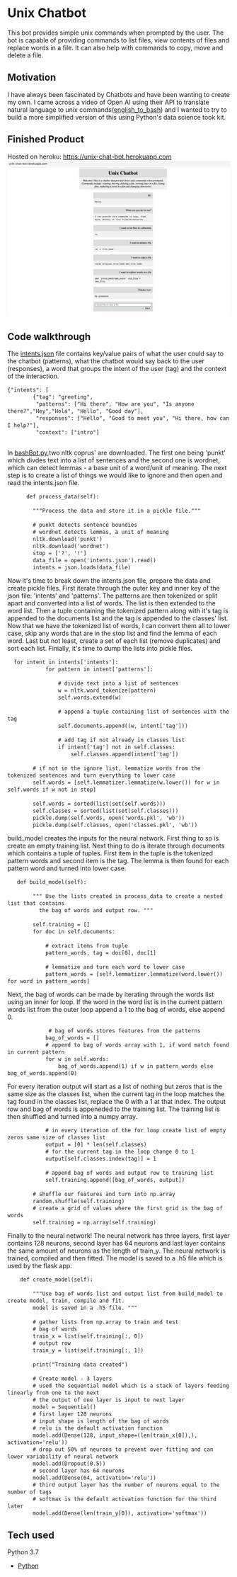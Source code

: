 # Unix Chatbot
This bot provides simple unix commands when prompted by the user. The bot is capable of providing commands to list files, view contents of files and replace words in a file. It can also help with commands to copy, move and delete a file. 


## Motivation
I have always been fascinated by Chatbots and have been wanting to create my own. I came across a video of Open AI using their API to translate natural language to unix commands([english_to_bash](https://cdn.openai.com/API/English_Bash_Python.mp4)) and I wanted to try to build a more simplified version of this using Python's data science took kit.
 
## Finished Product
Hosted on heroku: https://unix-chat-bot.herokuapp.com
![image_1](https://github.com/a-rhodes-vcu/unix_chat_bot/blob/main/images/ScreenShot.png)

## Code walkthrough
The [intents.json](https://github.com/a-rhodes-vcu/unix_chat_bot/blob/main/intents.json) file contains key/value pairs of what the user could say to the chatbot (patterns), what the chatbot would say back to the user (responses), a word that groups the intent of the user (tag) and the context of the interaction. 
```
{"intents": [
        {"tag": "greeting",
         "patterns": ["Hi there", "How are you", "Is anyone there?","Hey","Hola", "Hello", "Good day"],
         "responses": ["Hello", "Good to meet you", "Hi there, how can I help?"],
         "context": ["intro"]
      
```
In [bashBot.py](https://github.com/a-rhodes-vcu/unix_chat_bot/blob/main/bashBot.py),two nltk coprus' are downloaded. The first one being 'punkt' which divdes text into a list of sentences and the second one is wordnet, which can detect lemmas - a base unit of a word/unit of meaning. The next step is to create a list of things we would like to ignore and then open and read the intents.json file.

```
      def process_data(self):

        """Process the data and store it in a pickle file."""

        # punkt detects sentence boundies
        # wordnet detects lemmas, a unit of meaning
        nltk.download('punkt')
        nltk.download('wordnet')
        stop = ['?', '!']
        data_file = open('intents.json').read()
        intents = json.loads(data_file)
```
Now it's time to break down the intents.json file, prepare the data and create pickle files. 
First iterate through the outer key and inner key of the json file: 'intents' and 'patterns'. The patterns are then tokenized or split apart and converted into a list of words. The list is then extended to the word list. Then a tuple containing the tokenized pattern along with it's tag is appended to the documents list and the tag is appended to the classes' list. Now that we have the tokenized list of words, I can convert them all to lower case, skip any words that are in the stop list and find the lemma of each word. Last but not least, create a set of each list (remove duplicates) and sort each list. Finially, it's time to dump the lists into pickle files.

```
  for intent in intents['intents']:
            for pattern in intent['patterns']:

                # divide text into a list of sentences
                w = nltk.word_tokenize(pattern)
                self.words.extend(w)

                # append a tuple containing list of sentences with the tag
                self.documents.append((w, intent['tag']))

                # add tag if not already in classes list
                if intent['tag'] not in self.classes:
                    self.classes.append(intent['tag'])

        # if not in the ignore list, lemmatize words from the tokenized sentences and turn everything to lower case
        self.words = [self.lemmatizer.lemmatize(w.lower()) for w in self.words if w not in stop]

        self.words = sorted(list(set(self.words)))
        self.classes = sorted(list(set(self.classes)))
        pickle.dump(self.words, open('words.pkl', 'wb'))
        pickle.dump(self.classes, open('classes.pkl', 'wb'))
```
build_model creates the inputs for the neural network. First thing to so is create an empty training list. Next thing to do is iterate through documents which contains a tuple of tuples. First item in the tuple is the tokenized pattern words and second item is the tag. The lemma is then found for each pattern word and turned into lower case. 
```
   def build_model(self):

        """ Use the lists created in process_data to create a nested list that contains
          the bag of words and output row. """

        self.training = []
        for doc in self.documents:

            # extract items from tuple
            pattern_words, tag = doc[0], doc[1]

            # lemmatize and turn each word to lower case
            pattern_words = [self.lemmatizer.lemmatize(word.lower()) for word in pattern_words]
```
Next, the bag of words can be made by iterating through the words list using an inner for loop. If the word in the word list is in the current pattern words list from the outer loop append a 1 to the bag of words, else append 0.
```
             # bag of words stores features from the patterns
            bag_of_words = []
            # append to bag of words array with 1, if word match found in current pattern
            for w in self.words:
                bag_of_words.append(1) if w in pattern_words else bag_of_words.append(0)
```
For every iteration output will start as a list of nothing but zeros that is the same size as the classes list, when the current tag in the loop matches the tag found in the classes list, replace the 0 with a 1 at that index. The output row and bag of words is appeneded to the training list. The training list is then shuffled and turned into a numpy array.
```
            # in every iteration of the for loop create list of empty zeros same size of classes list
            output = [0] * len(self.classes)
            # for the current tag in the loop change 0 to 1
            output[self.classes.index(tag)] = 1

            # append bag of words and output row to training list
            self.training.append([bag_of_words, output])

        # shuffle our features and turn into np.array
        random.shuffle(self.training)
        # create a grid of values where the first grid is the bag of words
        self.training = np.array(self.training)
```
Finally to the neural network! The neural network has three layers, first layer contains 128 neurons, second layer has 64 neurons and last layer contains the same amount of neurons as the length of train_y. The neural network is trained, compiled and then fitted. The model is saved to a .h5 file which is used by the flask app.
```
    def create_model(self):
    
        """Use bag of words list and output list from build_model to create model, train, compile and fit. 
        model is saved in a .h5 file. """
        
        # gather lists from np.array to train and test
        # bag of words
        train_x = list(self.training[:, 0])
        # output row
        train_y = list(self.training[:, 1])

        print("Training data created")

        # Create model - 3 layers
        # used the sequential model which is a stack of layers feeding linearly from one to the next
        # the output of one layer is input to next layer
        model = Sequential()
        # first layer 128 neurons
        # input shape is length of the bag of words
        # relu is the default activation function
        model.add(Dense(128, input_shape=(len(train_x[0]),), activation='relu'))
        # drop out 50% of neurons to prevent over fitting and can lower variability of neural network
        model.add(Dropout(0.5))
        # second layer has 64 neurons
        model.add(Dense(64, activation='relu'))
        # third output layer has the number of neurons equal to the number of tags
        # softmax is the default activation function for the third later
        model.add(Dense(len(train_y[0]), activation='softmax'))
```

## Tech used
Python 3.7
- [Python](https://www.python.org/)


